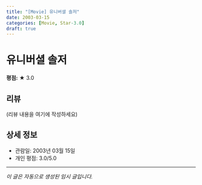 ```yaml
---
title: "[Movie] 유니버셜 솔저"
date: 2003-03-15
categories: [Movie, Star-3.0]
draft: true
---
```


# 유니버셜 솔저

**평점:** ★ 3.0

## 리뷰

(리뷰 내용을 여기에 작성하세요)

## 상세 정보

- 관람일: 2003년 03월 15일
- 개인 평점: 3.0/5.0

---

*이 글은 자동으로 생성된 임시 글입니다.*
